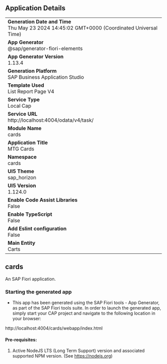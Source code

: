 ## Application Details
|               |
| ------------- |
|**Generation Date and Time**<br>Thu May 23 2024 14:45:02 GMT+0000 (Coordinated Universal Time)|
|**App Generator**<br>@sap/generator-fiori-elements|
|**App Generator Version**<br>1.13.4|
|**Generation Platform**<br>SAP Business Application Studio|
|**Template Used**<br>List Report Page V4|
|**Service Type**<br>Local Cap|
|**Service URL**<br>http://localhost:4004/odata/v4/task/
|**Module Name**<br>cards|
|**Application Title**<br>MTG Cards|
|**Namespace**<br>cards|
|**UI5 Theme**<br>sap_horizon|
|**UI5 Version**<br>1.124.0|
|**Enable Code Assist Libraries**<br>False|
|**Enable TypeScript**<br>False|
|**Add Eslint configuration**<br>False|
|**Main Entity**<br>Carts|

## cards

An SAP Fiori application.

### Starting the generated app

-   This app has been generated using the SAP Fiori tools - App Generator, as part of the SAP Fiori tools suite.  In order to launch the generated app, simply start your CAP project and navigate to the following location in your browser:

http://localhost:4004/cards/webapp/index.html

#### Pre-requisites:

1. Active NodeJS LTS (Long Term Support) version and associated supported NPM version.  (See https://nodejs.org)


